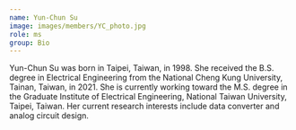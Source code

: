```yaml
---
name: Yun-Chun Su
image: images/members/YC_photo.jpg
role: ms
group: Bio
---
```


Yun-Chun Su was born in Taipei, Taiwan, in 1998. She received the B.S. degree in Electrical Engineering from the National Cheng Kung University, Tainan, Taiwan, in 2021. She is currently working toward the M.S. degree in the Graduate Institute of Electrical Engineering, National Taiwan University, Taipei, Taiwan. Her current research interests include data converter and analog circuit design.

